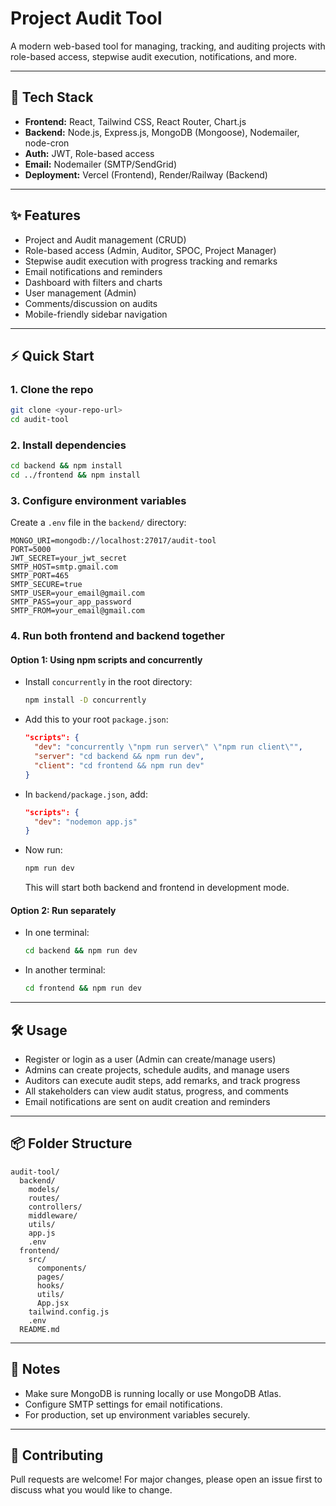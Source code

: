 # Project Audit Tool

A modern web-based tool for managing, tracking, and auditing projects with role-based access, stepwise audit execution, notifications, and more.

---

## 🚀 Tech Stack
- **Frontend:** React, Tailwind CSS, React Router, Chart.js
- **Backend:** Node.js, Express.js, MongoDB (Mongoose), Nodemailer, node-cron
- **Auth:** JWT, Role-based access
- **Email:** Nodemailer (SMTP/SendGrid)
- **Deployment:** Vercel (Frontend), Render/Railway (Backend)

---

## ✨ Features
- Project and Audit management (CRUD)
- Role-based access (Admin, Auditor, SPOC, Project Manager)
- Stepwise audit execution with progress tracking and remarks
- Email notifications and reminders
- Dashboard with filters and charts
- User management (Admin)
- Comments/discussion on audits
- Mobile-friendly sidebar navigation

---

## ⚡️ Quick Start

### 1. **Clone the repo**
```bash
git clone <your-repo-url>
cd audit-tool
```

### 2. **Install dependencies**
```bash
cd backend && npm install
cd ../frontend && npm install
```

### 3. **Configure environment variables**
Create a `.env` file in the `backend/` directory:
```
MONGO_URI=mongodb://localhost:27017/audit-tool
PORT=5000
JWT_SECRET=your_jwt_secret
SMTP_HOST=smtp.gmail.com
SMTP_PORT=465
SMTP_SECURE=true
SMTP_USER=your_email@gmail.com
SMTP_PASS=your_app_password
SMTP_FROM=your_email@gmail.com
```

### 4. **Run both frontend and backend together**

#### **Option 1: Using npm scripts and concurrently**
- Install `concurrently` in the root directory:
  ```bash
  npm install -D concurrently
  ```
- Add this to your root `package.json`:
  ```json
  "scripts": {
    "dev": "concurrently \"npm run server\" \"npm run client\"",
    "server": "cd backend && npm run dev",
    "client": "cd frontend && npm run dev"
  }
  ```
- In `backend/package.json`, add:
  ```json
  "scripts": {
    "dev": "nodemon app.js"
  }
  ```
- Now run:
  ```bash
  npm run dev
  ```
  This will start both backend and frontend in development mode.

#### **Option 2: Run separately**
- In one terminal:
  ```bash
  cd backend && npm run dev
  ```
- In another terminal:
  ```bash
  cd frontend && npm run dev
  ```

---

## 🛠️ Usage
- Register or login as a user (Admin can create/manage users)
- Admins can create projects, schedule audits, and manage users
- Auditors can execute audit steps, add remarks, and track progress
- All stakeholders can view audit status, progress, and comments
- Email notifications are sent on audit creation and reminders

---

## 📦 Folder Structure
```
audit-tool/
  backend/
    models/
    routes/
    controllers/
    middleware/
    utils/
    app.js
    .env
  frontend/
    src/
      components/
      pages/
      hooks/
      utils/
      App.jsx
    tailwind.config.js
    .env
  README.md
```

---

## 📣 Notes
- Make sure MongoDB is running locally or use MongoDB Atlas.
- Configure SMTP settings for email notifications.
- For production, set up environment variables securely.

---

## 🙌 Contributing
Pull requests are welcome! For major changes, please open an issue first to discuss what you would like to change. 